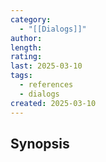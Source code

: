 ```yaml
---
category:
  - "[[Dialogs]]"
author: 
length: 
rating: 
last: 2025-03-10
tags:
  - references
  - dialogs
created: 2025-03-10
---
```

## Synopsis